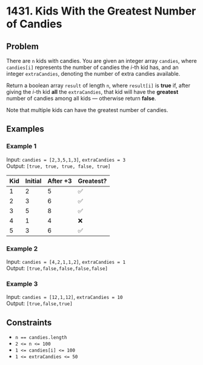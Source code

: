 # 1431. Kids With the Greatest Number of Candies

## Problem

There are `n` kids with candies. You are given an integer array `candies`, where `candies[i]` represents the number of candies the *i*-th kid has, and an integer `extraCandies`, denoting the number of extra candies available.

Return a boolean array `result` of length `n`, where `result[i]` is **true** if, after giving the *i*-th kid **all** the `extraCandies`, that kid will have the **greatest** number of candies among all kids — otherwise return **false**.

Note that multiple kids can have the greatest number of candies.

## Examples

### Example 1

Input: `candies = [2,3,5,1,3]`, `extraCandies = 3`  
Output: `[true, true, true, false, true]`

| Kid | Initial | After +3 | Greatest? |
| --- | ------- | -------- | --------- |
| 1   | 2       | 5        | ✅         |
| 2   | 3       | 6        | ✅         |
| 3   | 5       | 8        | ✅         |
| 4   | 1       | 4        | ❌         |
| 5   | 3       | 6        | ✅         |

### Example 2

Input: `candies = [4,2,1,1,2]`, `extraCandies = 1`  
Output: `[true,false,false,false,false]`

### Example 3

Input: `candies = [12,1,12]`, `extraCandies = 10`  
Output: `[true,false,true]`

## Constraints

- `n == candies.length`
- `2 <= n <= 100`
- `1 <= candies[i] <= 100`
- `1 <= extraCandies <= 50`
